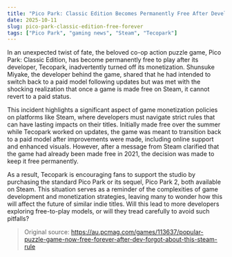 ```yaml
---
title: "Pico Park: Classic Edition Becomes Permanently Free After Developer's Mistake"
date: 2025-10-11
slug: pico-park-classic-edition-free-forever
tags: ["Pico Park", "gaming news", "Steam", "Tecopark"]
---
```


In an unexpected twist of fate, the beloved co-op action puzzle game, Pico Park: Classic Edition, has become permanently free to play after its developer, Tecopark, inadvertently turned off its monetization. Shunsuke Miyake, the developer behind the game, shared that he had intended to switch back to a paid model following updates but was met with the shocking realization that once a game is made free on Steam, it cannot revert to a paid status.

This incident highlights a significant aspect of game monetization policies on platforms like Steam, where developers must navigate strict rules that can have lasting impacts on their titles. Initially made free over the summer while Tecopark worked on updates, the game was meant to transition back to a paid model after improvements were made, including online support and enhanced visuals. However, after a message from Steam clarified that the game had already been made free in 2021, the decision was made to keep it free permanently.

As a result, Tecopark is encouraging fans to support the studio by purchasing the standard Pico Park or its sequel, Pico Park 2, both available on Steam. This situation serves as a reminder of the complexities of game development and monetization strategies, leaving many to wonder how this will affect the future of similar indie titles. Will this lead to more developers exploring free-to-play models, or will they tread carefully to avoid such pitfalls?
> Original source: https://au.pcmag.com/games/113637/popular-puzzle-game-now-free-forever-after-dev-forgot-about-this-steam-rule